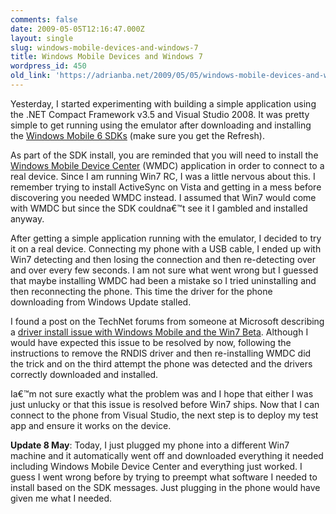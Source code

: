 ```yaml
---
comments: false
date: 2009-05-05T12:16:47.000Z
layout: single
slug: windows-mobile-devices-and-windows-7
title: Windows Mobile Devices and Windows 7
wordpress_id: 450
old_link: 'https://adrianba.net/2009/05/05/windows-mobile-devices-and-windows-7/'
---
```

Yesterday, I started experimenting with building a simple application using the .NET Compact Framework v3.5 and Visual Studio 2008. It was pretty simple to get running using the emulator after downloading and installing the [Windows Mobile 6 SDKs](http://www.microsoft.com/downloads/details.aspx?FamilyID=06111a3a-a651-4745-88ef-3d48091a390b&displaylang=en) (make sure you get the Refresh).

 

As part of the SDK install, you are reminded that you will need to install the [Windows Mobile Device Center](http://www.microsoft.com/windowsmobile/en-us/help/synchronize/device-center.mspx) (WMDC) application in order to connect to a real device. Since I am running Win7 RC, I was a little nervous about this. I remember trying to install ActiveSync on Vista and getting in a mess before discovering you needed WMDC instead. I assumed that Win7 would come with WMDC but since the SDK couldna€™t see it I gambled and installed anyway.

 

After getting a simple application running with the emulator, I decided to try it on a real device. Connecting my phone with a USB cable, I ended up with Win7 detecting and then losing the connection and then re-detecting over and over every few seconds. I am not sure what went wrong but I guessed that maybe installing WMDC had been a mistake so I tried uninstalling and then reconnecting the phone. This time the driver for the phone downloading from Windows Update stalled.

 

I found a post on the TechNet forums from someone at Microsoft describing a [driver install issue with Windows Mobile and the Win7 Beta](http://social.technet.microsoft.com/Forums/en-US/w7itprogeneral/thread/56531f1b-cf19-40ee-83a0-6d040d48fcaf/). Although I would have expected this issue to be resolved by now, following the instructions to remove the RNDIS driver and then re-installing WMDC did the trick and on the third attempt the phone was detected and the drivers correctly downloaded and installed.

 

Ia€™m not sure exactly what the problem was and I hope that either I was just unlucky or that this issue is resolved before Win7 ships. Now that I can connect to the phone from Visual Studio, the next step is to deploy my test app and ensure it works on the device.

 

**Update 8 May**: Today, I just plugged my phone into a different Win7 machine and it automatically went off and downloaded everything it needed including Windows Mobile Device Center and everything just worked. I guess I went wrong before by trying to preempt what software I needed to install based on the SDK messages. Just plugging in the phone would have given me what I needed.

 
